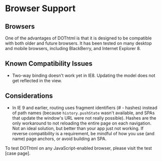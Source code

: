 # Browser Support

## Browsers

One of the advantages of DOThtml is that it is designed to be compatible with both older and future browsers. It has been tested on many desktop and mobile browsers, including BlackBerry, and Internet Explorer 8.

## Known Compatibility Issues

- Two-way binding doesn't work yet in IE8. Updating the model does not get reflected in the view.

## Considerations

- In IE 9 and earlier, routing uses fragment identifiers (# - hashes) instead of path names (because `history.pushState` wasn't available, and SPAs that update the window's URL were not really possible). Hashes are the only workaround to not reloading the entire page on each navigation. Not an ideal solution, but better than your app just not working. If reverse compatibility is a requirement, be mindful of how you use (and name) page anchors, or avoid building an SPA.

To test DOThtml on any JavaScript-enabled browser, please visit the test [case page].
